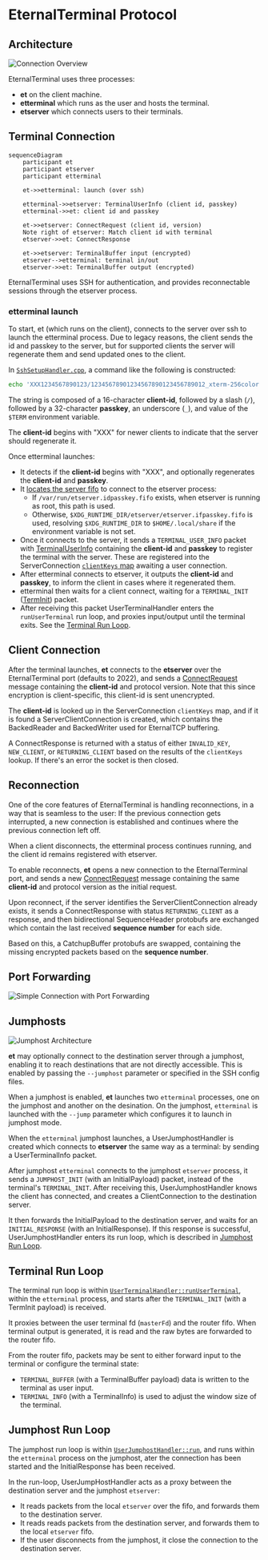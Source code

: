 # EternalTerminal Protocol

## Architecture 

![Connection Overview](images/connection_overview.png)

EternalTerminal uses three processes:
* **et** on the client machine.
* **etterminal** which runs as the user and hosts the terminal.
* **etserver** which connects users to their terminals.

## Terminal Connection

```mermaid
sequenceDiagram
    participant et
    participant etserver
    participant etterminal
    
    et->>etterminal: launch (over ssh)

    etterminal->>etserver: TerminalUserInfo (client id, passkey)
    etterminal->>et: client id and passkey

    et->>etserver: ConnectRequest (client id, version)
    Note right of etserver: Match client id with terminal
    etserver->>et: ConnectResponse

    et->>etserver: TerminalBuffer input (encrypted)
    etserver-->etterminal: terminal in/out
    etserver->>et: TerminalBuffer output (encrypted)
```

EternalTerminal uses SSH for authentication, and provides reconnectable sessions through the etserver process.

### etterminal launch

To start, et (which runs on the client), connects to the server over ssh to launch the etterminal process. Due to legacy reasons, the client sends the id and passkey to the server, but for supported clients the server will regenerate them and send updated ones to the client.

In [`SshSetupHandler.cpp`](https://github.com/MisterTea/EternalTerminal/blob/113fb23133eabce3d11681392d75ba4772814b44/src/terminal/SshSetupHandler.cpp#L11-L12), a command like the following is constructed:

```sh
echo 'XXX1234567890123/12345678901234567890123456789012_xterm-256color' | etterminal
```

The string is composed of a 16-character **client-id**, followed by a slash (`/`), followed by a 32-character **passkey**, an underscore (`_`), and value of the `$TERM` environment variable.

The **client-id** begins with "XXX" for newer clients to indicate that the server should regenerate it.

Once etterminal launches:
- It detects if the **client-id** begins with "XXX", and optionally regenerates the **client-id** and **passkey**.
- It [locates the server fifo](https://github.com/MisterTea/EternalTerminal/blob/113fb23133eabce3d11681392d75ba4772814b44/src/terminal/ServerFifoPath.cpp) to connect to the etserver process:
  - If `/var/run/etserver.idpasskey.fifo` exists, when etserver is running as root, this path is used.
  - Otherwise, `$XDG_RUNTIME_DIR/etserver/etserver.ifpasskey.fifo` is used, resolving `$XDG_RUNTIME_DIR` to `$HOME/.local/share` if the environment variable is not set.
- Once it connects to the server, it sends a `TERMINAL_USER_INFO` packet with [TerminalUserInfo](https://github.com/MisterTea/EternalTerminal/blob/113fb23133eabce3d11681392d75ba4772814b44/proto/ETerminal.proto#L79-L85) containing the **client-id** and **passkey** to register the terminal with the server.  These are registered into the ServerConnection [`clientKeys` map](https://github.com/MisterTea/EternalTerminal/blob/113fb23133eabce3d11681392d75ba4772814b44/src/base/ServerConnection.hpp#L37-L40) awaiting a user connection.
- After etterminal connects to etserver, it outputs the **client-id** and **passkey**, to inform the client in cases where it regenerated them.
- etterminal then waits for a client connect, waiting for a `TERMINAL_INIT` ([TermInit](https://github.com/MisterTea/EternalTerminal/blob/113fb23133eabce3d11681392d75ba4772814b44/proto/ETerminal.proto#L74-L77)) packet.
- After receiving this packet UserTerminalHandler enters the `runUserTerminal` run loop, and proxies input/output until the terminal exits. See the [Terminal Run Loop](#terminal-run-loop).

## Client Connection

After the terminal launches, **et** connects to the **etserver** over the EternalTerminal port (defaults to 2022), and sends a [ConnectRequest](https://github.com/MisterTea/EternalTerminal/blob/113fb23133eabce3d11681392d75ba4772814b44/proto/ET.proto#L12-L15) message containing the **client-id** and protocol version.  Note that this since encryption is client-specific, this client-id is sent unencrypted.

The **client-id** is looked up in the ServerConnection `clientKeys` map, and if it is found a ServerClientConnection is created, which contains the BackedReader and BackedWriter used for EternalTCP buffering.

A ConnectResponse is returned with a status of either `INVALID_KEY`, `NEW_CLIENT`, or `RETURNING_CLIENT` based on the results of the `clientKeys` lookup.  If there's an error the socket is then closed.

## Reconnection

One of the core features of EternalTerminal is handling reconnections, in a way that is seamless to the user: If the previous connection gets interrupted, a new connection is established and continues where the previous connection left off.

When a client disconnects, the etterminal process continues running, and the client id remains registered with etserver.

To enable reconnects, **et** opens a new connection to the EternalTerminal port, and sends a new [ConnectRequest](https://github.com/MisterTea/EternalTerminal/blob/113fb23133eabce3d11681392d75ba4772814b44/proto/ET.proto#L12-L15) message containing the same **client-id** and protocol version as the initial request.

Upon reconnect, if the server identifies the ServerClientConnection already exists, it sends a ConnectResponse with status `RETURNING_CLIENT` as a response, and then bidirectional SequenceHeader protobufs are exchanged which contain the last received **sequence number** for each side.

Based on this, a CatchupBuffer protobufs are swapped, containing the missing encrypted packets based on the **sequence number**.

## Port Forwarding

![Simple Connection with Port Forwarding](images/port_forwarding.png)

## Jumphosts

![Jumphost Architecture](images/jumphost_architecture.png)

**et** may optionally connect to the destination server through a jumphost, enabling it to reach destinations that are not directly accessible.  This is enabled by passing the `--jumphost` parameter or specified in the SSH config files.

When a jumphost is enabled, **et** launches two `etterminal` processes, one on the jumphost and another on the desination.  On the jumphost, `etterminal` is launched with the `--jump` parameter which configures it to launch in jumphost mode.

When the `etterminal` jumphost launches, a UserJumphostHandler is created which connects to **etserver** the same way as a terminal: by sending a UserTerminalInfo packet.

After jumphost `etterminal` connects to the jumphost `etserver` process, it sends a `JUMPHOST_INIT` (with an InitialPayload) packet, instead of the terminal's `TERMINAL_INIT`.  After receiving this, UserJumphostHandler knows the client has connected, and creates a ClientConnection to the destination server.

It then forwards the InitialPayload to the destination server, and waits for an `INITIAL_RESPONSE` (with an InitialResponse). If this response is successful, UserJumphostHandler enters its run loop, which is described in [Jumphost Run Loop](#jumphost-run-loop).

## Terminal Run Loop

The terminal run loop is within [`UserTerminalHandler::runUserTerminal`](https://github.com/MisterTea/EternalTerminal/blob/113fb23133eabce3d11681392d75ba4772814b44/src/terminal/UserTerminalHandler.cpp#L64), within the `etterminal` process, and starts after the `TERMINAL_INIT` (with a TermInit payload) is received.

It proxies between the user terminal fd (`masterFd`) and the router fifo. When terminal output is generated, it is read and the raw bytes are forwarded to the router fifo.

From the router fifo, packets may be sent to either forward input to the terminal or configure the terminal state:
- `TERMINAL_BUFFER` (with a TerminalBuffer payload) data is written to the terminal as user input.
- `TERMINAL_INFO` (with a TerminalInfo) is used to adjust the window size of the terminal.

## Jumphost Run Loop

The jumphost run loop is within [`UserJumphostHandler::run`](https://github.com/MisterTea/EternalTerminal/blob/113fb23133eabce3d11681392d75ba4772814b44/src/terminal/UserJumphostHandler.cpp#L124), and runs within the `etterminal` process on the jumphost, ater the connection has been started and the InitialResponse has been received.

In the run-loop, UserJumpHostHandler acts as a proxy between the destination server and the jumphost `etserver`:
- It reads packets from the local `etserver` over the fifo, and forwards them to the destination server.
- It reads reads packets from the destination server, and forwards them to the local `etserver` fifo.
- If the user disconnects from the jumphost, it close the connection to the destination server.
